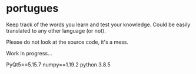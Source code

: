 # portugues

Keep track of the words you learn and test your knowledge. Could be easily translated to any other language (or not).

Please do not look at the source code, it's a mess. 

Work in progress...

PyQt5==5.15.7
numpy==1.19.2
python 3.8.5
